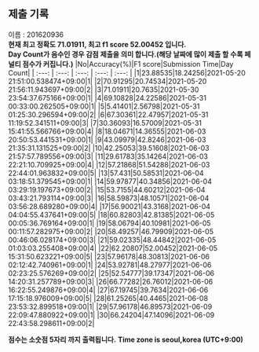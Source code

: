 


  
## 제출 기록  
이름 : 201620936  
**현재 최고 정확도 71.01911, 최고 f1 score 52.00452 입니다.**  
**Day Count가 음수인 경우 감점 제출을 의미 합니다.(해당 날짜에 많이 제출 할 수록 페널티 점수가 커집니다.)**
|No|Accuracy(%)|F1 score|Submission Time|Day Count|
| :---: | :---: | :---: | :---: | :---: |
|1|23.88535|18.24256|2021-05-20 21:51:00.538474+09:00|1|
|2|70.91295|20.74534|2021-05-20 21:56:11.943697+09:00|2|
|3|71.01911|20.7635|2021-05-30 23:54:37.675166+09:00|1|
|4|69.10828|24.22586|2021-05-31 00:33:00.262505+09:00|1|
|5|5.41401|2.56798|2021-05-31 01:25:30.296594+09:00|2|
|6|67.30361|22.47957|2021-05-31 11:19:52.341511+09:00|3|
|7|30.36093|16.57009|2021-05-31 15:41:55.566766+09:00|4|
|8|18.04671|14.36555|2021-06-03 20:50:53.441531+09:00|1|
|9|43.09979|42.8246|2021-06-03 21:35:31.131525+09:00|2|
|10|42.25053|39.51608|2021-06-03 21:57:57.789556+09:00|3|
|11|29.61783|35.14264|2021-06-03 22:21:10.709925+09:00|4|
|12|57.21868|51.54288|2021-06-03 22:44:01.963832+09:00|5|
|13|57.431|50.58531|2021-06-04 03:18:51.379545+09:00|1|
|14|59.97877|40.34856|2021-06-04 03:29:19.197673+09:00|2|
|15|53.7155|44.60212|2021-06-04 03:43:21.793114+09:00|3|
|16|58.59873|48.10571|2021-06-04 03:56:28.689280+09:00|4|
|17|56.90021|43.3168|2021-06-04 04:04:55.437641+09:00|5|
|18|60.82803|42.81385|2021-06-05 00:05:36.769164+09:00|1|
|19|58.06794|40.10981|2021-06-05 00:11:57.282975+09:00|2|
|20|58.49257|46.79909|2021-06-05 00:46:06.028174+09:00|3|
|21|59.02335|48.44842|2021-06-05 01:03:03.255408+09:00|4|
|22|62.20807|52.00452|2021-06-05 15:31:50.623221+09:00|5|
|23|57.96178|48.30813|2021-06-06 02:12:42.740961+09:00|1|
|24|53.92781|48.27977|2021-06-06 02:23:25.576269+09:00|2|
|25|52.54777|39.17347|2021-06-06 14:20:31.257789+09:00|3|
|26|66.77282|26.76012|2021-06-06 16:22:55.249876+09:00|4|
|27|67.19745|39.7634|2021-06-06 17:15:18.976009+09:00|5|
|28|61.25265|40.4465|2021-06-08 23:53:32.899518+09:00|1|
|29|57.96178|46.89573|2021-06-09 22:09:47.880922+09:00|1|
|30|66.24204|47.14096|2021-06-09 22:43:58.298611+09:00|2|


**점수는 소숫점 5자리 까지 출력됩니다.**
**Time zone is seoul,korea (UTC+9:00)**
